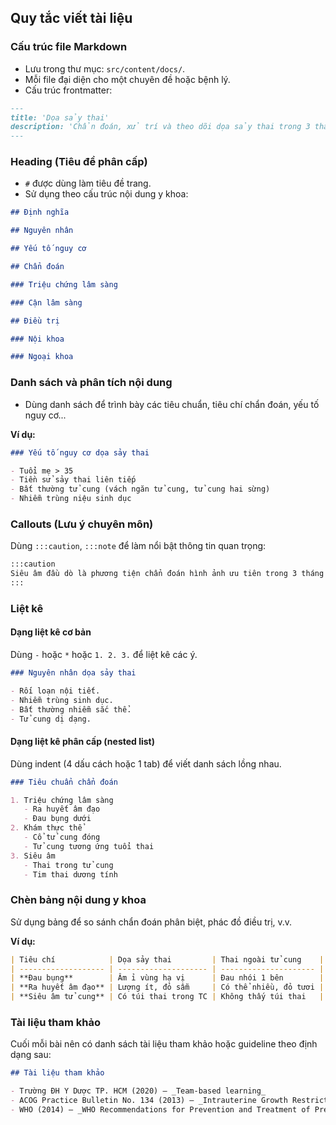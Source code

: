 ## Quy tắc viết tài liệu

### Cấu trúc file Markdown

- Lưu trong thư mục: `src/content/docs/`.
- Mỗi file đại diện cho một chuyên đề hoặc bệnh lý.
- Cấu trúc frontmatter:

```md
---
title: 'Dọa sảy thai'
description: 'Chẩn đoán, xử trí và theo dõi dọa sảy thai trong 3 tháng đầu'
---
```

### Heading (Tiêu đề phân cấp)

- `#` được dùng làm tiêu đề trang.
- Sử dụng theo cấu trúc nội dung y khoa:

```md
## Định nghĩa

## Nguyên nhân

## Yếu tố nguy cơ

## Chẩn đoán

### Triệu chứng lâm sàng

### Cận lâm sàng

## Điều trị

### Nội khoa

### Ngoại khoa
```

### Danh sách và phân tích nội dung

- Dùng danh sách để trình bày các tiêu chuẩn, tiêu chí chẩn đoán, yếu tố nguy cơ...

**Ví dụ:**

```md
### Yếu tố nguy cơ dọa sảy thai

- Tuổi mẹ > 35
- Tiền sử sảy thai liên tiếp
- Bất thường tử cung (vách ngăn tử cung, tử cung hai sừng)
- Nhiễm trùng niệu sinh dục
```

### Callouts (Lưu ý chuyên môn)

Dùng `:::caution`, `:::note` để làm nổi bật thông tin quan trọng:

```md
:::caution
Siêu âm đầu dò là phương tiện chẩn đoán hình ảnh ưu tiên trong 3 tháng đầu thai kỳ.
:::
```

### Liệt kê

#### Dạng liệt kê cơ bản

Dùng `-` hoặc `*` hoặc `1. 2. 3.` để liệt kê các ý.

```md
### Nguyên nhân dọa sảy thai

- Rối loạn nội tiết.
- Nhiễm trùng sinh dục.
- Bất thường nhiễm sắc thể.
- Tử cung dị dạng.
```

#### Dạng liệt kê phân cấp (nested list)

Dùng indent (4 dấu cách hoặc 1 tab) để viết danh sách lồng nhau.

```md
### Tiêu chuẩn chẩn đoán

1. Triệu chứng lâm sàng
   - Ra huyết âm đạo
   - Đau bụng dưới
2. Khám thực thể
   - Cổ tử cung đóng
   - Tử cung tương ứng tuổi thai
3. Siêu âm
   - Thai trong tử cung
   - Tim thai dương tính
```

### Chèn bảng nội dung y khoa

Sử dụng bảng để so sánh chẩn đoán phân biệt, phác đồ điều trị, v.v.

**Ví dụ:**

```md
| Tiêu chí            | Dọa sảy thai         | Thai ngoài tử cung    |
| ------------------- | -------------------- | --------------------- |
| **Đau bụng**        | Âm ỉ vùng hạ vị      | Đau nhói 1 bên        |
| **Ra huyết âm đạo** | Lượng ít, đỏ sẫm     | Có thể nhiều, đỏ tươi |
| **Siêu âm tử cung** | Có túi thai trong TC | Không thấy túi thai   |
```

### Tài liệu tham khảo

Cuối mỗi bài nên có danh sách tài liệu tham khảo hoặc guideline theo định dạng sau:

```md
## Tài liệu tham khảo

- Trường ĐH Y Dược TP. HCM (2020) – _Team-based learning_
- ACOG Practice Bulletin No. 134 (2013) – _Intrauterine Growth Restriction_
- WHO (2014) – _WHO Recommendations for Prevention and Treatment of Pre-eclampsia and Eclampsia_
```

